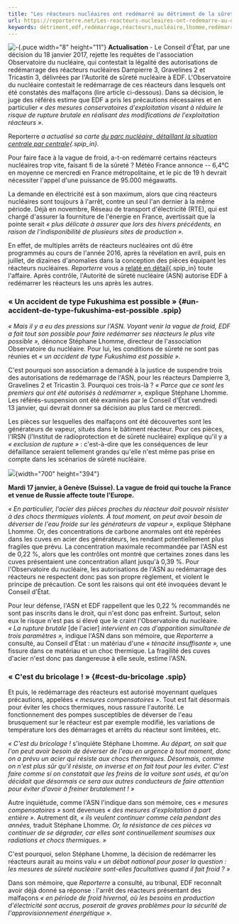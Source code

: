 ```yaml
---
title: "Les réacteurs nucléaires ont redémarré au détriment de la sûreté"
url: https://reporterre.net/Les-reacteurs-nucleaires-ont-redemarre-au-detriment-de-la-surete-11371
keywords: détriment,edf,redémarrage,réacteurs,nucléaire,lhomme,redémarré,pièces,lasn,sûreté,stéphane,nucléaires
---
```

![-](squelettes-dist/puce.gif){.puce width="8" height="11"} **Actualisation** - Le Conseil d'État, par une décision du 18 janvier 2017, rejette les requêtes de l'association Observatoire du nucléaire, qui contestait la légalité des autorisations de redémarrage des réacteurs nucléaires Dampierre 3, Gravelines 2 et Tricastin 3, délivrées par l'Autorité de sûreté nucléaire à EDF. L'Observatoire du nucléaire contestait le redémarrage de ces réacteurs dans lesquels ont été constatés des malfaçons (lire article ci-dessous). Dans sa décision, le juge des référés estime que EDF a pris les précautions nécessaires et en particulier *« des mesures conservatoires d'exploitation visant à réduire le risque de rupture brutale en réalisant des modifications de l'exploitation réacteurs »*.

Reporterre *a actualisé sa carte [du parc nucléaire, détaillant la situation centrale par centrale](Encore-cinq-reacteurs-totalement-arretes){.spip_in}.*

Pour faire face à la vague de froid, a-t-on redémarré certains réacteurs nucléaires trop vite, faisant fi de la sûreté ? Météo France annonce -- 6,4°C en moyenne ce mercredi en France métropolitaine, et le pic de 19 h devrait nécessiter l'appel d'une puissance de 95.000 mégawatts.

La demande en électricité est à son maximum, alors que cinq réacteurs nucléaires sont toujours à l'arrêt, contre un seul l'an dernier à la même période. Déjà en novembre, Réseau de transport d'électricité (RTE), qui est chargé d'assurer la fourniture de l'énergie en France, avertissait que la pointe serait *« plus délicate à assurer que lors des hivers précédents, en raison de l'indisponibilité de plusieurs sites de production ».*

En effet, de multiples arrêts de réacteurs nucléaires ont dû être programmés au cours de l'année 2016, après la révélation en avril, puis en juillet, de dizaines d'anomalies dans la conception des pièces équipant les réacteurs nucléaires. *Reporterre* vous a [relaté en détail](Au-coeur-de-la-crise-nucleaire-des-dizaines-de-fraudes-et-d-irregularites-dans){.spip_in} toute l'affaire. Après contrôle, l'Autorité de sûreté nucléaire (ASN) autorise EDF à redémarrer les réacteurs les uns après les autres.

### « Un accident de type Fukushima est possible » {#un-accident-de-type-fukushima-est-possible .spip}

*« Mais il y a eu des pressions sur l'ASN. Voyant venir la vague de froid, EDF a fait tout son possible pour faire redémarrer ses réacteurs le plus vite possible »,* dénonce Stéphane Lhomme, directeur de l'association Observatoire du nucléaire. Pour lui, les conditions de sûreté ne sont pas réunies et *« un accident de type Fukushima est possible »*.

C'est pourquoi son association a demandé à la justice de suspendre trois des autorisations de redémarrage de l'ASN, pour les réacteurs Dampierre 3, Gravelines 2 et Tricastin 3. Pourquoi ces trois-là ? *« Parce que ce sont les premiers qui ont été autorisés à redémarrer »,* explique Stéphane Lhomme. Les référés-suspension ont été examinés par le Conseil d'État vendredi 13 janvier, qui devrait donner sa décision au plus tard ce mercredi.

Les pièces sur lesquelles des malfaçons ont été découvertes sont les générateurs de vapeur, situés dans le bâtiment réacteur. Pour ces pièces, l'IRSN (l'Institut de radioprotection et de sûreté nucléaire) explique qu'il y a *« exclusion de rupture »* : c'est-à-dire que les conséquences de leur défaillance seraient tellement grandes qu'elle n'est même pas prise en compte dans les scénarios de sûreté nucléaire.

![](IMG/jpg/capture_d_e_cran_2017-01-17_a_17.44.33.jpg){width="700" height="394"}

**Mardi 17 janvier, à Genève (Suisse). La vague de froid qui touche la France et venue de Russie affecte toute l'Europe.**

*« En particulier, l'acier des pièces proches du réacteur doit pouvoir résister à des chocs thermiques violents. À tout moment, on peut avoir besoin de déverser de l'eau froide sur les générateurs de vapeur »,* explique Stéphane Lhomme. Or, des concentrations de carbone anormales ont été repérées dans les cuves en acier des générateurs, les rendant potentiellement plus fragiles que prévu. La concentration maximale recommandée par l'ASN est de 0,22 %, alors que les contrôles ont montré que certaines zones dans les cuves présentaient une concentration allant jusqu'à 0,39 %. Pour l'Observatoire du nucléaire, les autorisations de l'ASN au redémarrage des réacteurs ne respectent donc pas son propre règlement, et violent le principe de précaution. Ce sont les raisons qui ont été invoquées devant le Conseil d'État.

Pour leur défense, l'ASN et EDF rappellent que les 0,22 % recommandés ne sont pas inscrits dans le droit, qui n'est donc pas enfreint. Surtout, selon eux le risque n'est pas si élevé que le craint l'Observatoire du nucléaire. *« La rupture brutale* \[de l'acier\] *intervient en cas d'apparition simultanée de trois paramètres »,* indique l'ASN dans son mémoire, que *Reporterre* a consulté, au Conseil d'État : un matériau d'une *« ténacité insuffisante »,* une fissure dans ce matériau et un choc thermique. La fragilité des cuves d'acier n'est donc pas dangereuse à elle seule, estime l'ASN.

### « C'est du bricolage ! » {#cest-du-bricolage .spip}

Et puis, le redémarrage des réacteurs est autorisé moyennant quelques précautions, appelées *« mesures compensatoires »*. Tout est fait désormais pour éviter les chocs thermiques, nous rassure l'autorité. Le fonctionnement des pompes susceptibles de déverser de l'eau brusquement sur le réacteur est par exemple modifié, les variations de température lors des démarrages et arrêts du réacteur sont limitées, etc.

*« C'est du bricolage !* s'inquiète Stéphane Lhomme. *Au départ, on sait que l'on peut avoir besoin de déverser de l'eau en urgence à tout moment, donc on a prévu un acier qui résiste aux chocs thermiques. Désormais, comme on n'est plus sûr qu'il résiste, on inverse et on fait tout pour les éviter. C'est faire comme si on constatait que les freins de la voiture sont usés, et qu'on décidait que désormais ce sera aux autres conducteurs de faire attention pour éviter d'avoir à freiner brutalement ! »*

Autre inquiétude, comme l'ASN l'indique dans son mémoire, ces *« mesures compensatoires »* sont devenues *« des mesures d'exploitation à part entière »*. Autrement dit, *« ils veulent continuer comme cela pendant des années,* traduit Stéphane Lhomme. *Or, la résistance de ces pièces va continuer de se dégrader, car elles sont continuellement soumises aux radiations et chocs thermiques. »*

C'est pourquoi, selon Stéphane Lhomme, la décision de redémarrer les réacteurs aurait au moins valu *« un débat national pour poser la question : les mesures de sûreté nucléaire sont-elles facultatives quand il fait froid ? »*

Dans son mémoire, que *Reporterre* a consulté, au tribunal, EDF reconnaît avoir déjà donné sa réponse : l'arrêt des réacteurs présentant des malfaçons *« en période de froid hivernal, où les besoins en production d'électricité sont accrus, poserait de graves problèmes pour la sécurité de l'approvisionnement énergétique »*.

